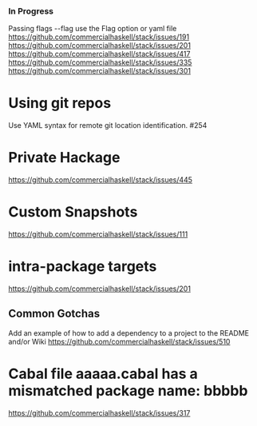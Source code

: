 ### In Progress

Passing flags --flag use the Flag option or yaml file
https://github.com/commercialhaskell/stack/issues/191
https://github.com/commercialhaskell/stack/issues/201
https://github.com/commercialhaskell/stack/issues/417
https://github.com/commercialhaskell/stack/issues/335
https://github.com/commercialhaskell/stack/issues/301

# Using git repos
Use YAML syntax for remote git location identification. #254

# Private Hackage
https://github.com/commercialhaskell/stack/issues/445

# Custom Snapshots
https://github.com/commercialhaskell/stack/issues/111

# intra-package targets
 https://github.com/commercialhaskell/stack/issues/201

## Common Gotchas 
Add an example of how to add a dependency to a project to the README and/or Wiki 
 https://github.com/commercialhaskell/stack/issues/510

# Cabal file aaaaa.cabal has a mismatched package name: bbbbb
https://github.com/commercialhaskell/stack/issues/317